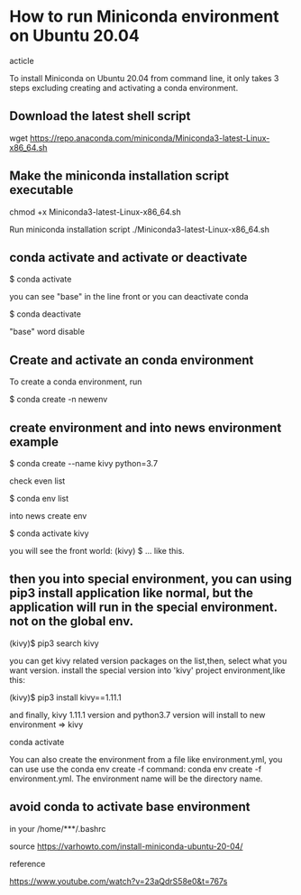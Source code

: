 # How to run Miniconda environment on Ubuntu 20.04

acticle

To install Miniconda on Ubuntu 20.04 from command line, it only takes 3 steps excluding creating and activating a conda environment.

## Download the latest shell script
wget https://repo.anaconda.com/miniconda/Miniconda3-latest-Linux-x86_64.sh

## Make the miniconda installation script executable
chmod +x Miniconda3-latest-Linux-x86_64.sh

Run miniconda installation script
./Miniconda3-latest-Linux-x86_64.sh

## conda activate and activate or deactivate
$ conda activate 

you can see "base" in the line front
or you can deactivate conda

$ conda deactivate

"base" word disable



## Create and activate an conda environment
To create a conda environment, run 

$ conda create -n newenv

## create environment and into news environment example

$ conda create --name kivy python=3.7

check even list

$ conda env list

into news create env

$ conda activate kivy

you will see the front world: (kivy) $ ... like this.  

## then you into special environment, you can using pip3 install application like normal, but the application will run in the special environment. not on the global env.

(kivy)$ pip3 search kivy

you can get kivy related version packages on the list,then, select what you want version. install the special version into 'kivy' project environment,like this:

(kivy)$ pip3 install kivy==1.11.1

and finally, kivy 1.11.1 version and python3.7 version  will install to new environment => kivy 







conda activate

You can also create the environment from a file like environment.yml, you can use use the conda env create -f command: conda env create -f environment.yml. The environment name will be the directory name.

## avoid conda to activate base environment

in your /home/***/.bashrc


source
https://varhowto.com/install-miniconda-ubuntu-20-04/

reference

https://www.youtube.com/watch?v=23aQdrS58e0&t=767s


